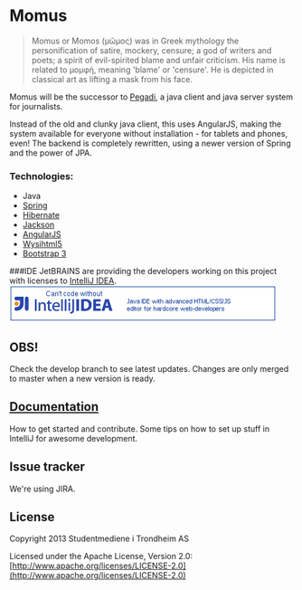 Momus
==========

> Momus or Momos (μῶμος) was in Greek mythology the personification of satire,
> mockery, censure; a god of writers and poets; a spirit of evil-spirited blame
> and unfair criticism. His name is related to μομφή, meaning 'blame' or 'censure'.
> He is depicted in classical art as lifting a mask from his face.

Momus will be the successor to [Pegadi](https://github.com/dusken/pegadi), a java client and java server system for journalists.

Instead of the old and clunky java client, this uses AngularJS, making the system available for everyone without installation - for tablets and phones, even!
The backend is completely rewritten, using a newer version of Spring and the power of JPA.

### Technologies:
 * Java
 * [Spring](http://spring.io/)
 * [Hibernate](http://www.hibernate.org/)
 * [Jackson](http://wiki.fasterxml.com/JacksonHome)
 * [AngularJS](http://angularjs.org/)
 * [Wysihtml5](https://github.com/xing/wysihtml5)
 * [Bootstrap 3](http://getbootstrap.com/)

###IDE
JetBRAINS are providing the developers working on this project with licenses to [IntelliJ IDEA](http://www.jetbrains.com/idea/).
[![IntelliJ IDEA](doc/img/idea.jpg)](http://www.jetbrains.com/idea/)

OBS!
----
Check the develop branch to see latest updates. Changes are only merged to master when a new version is ready.


[Documentation](doc/)
---------------------

How to get started and contribute.
Some tips on how to set up stuff in IntelliJ for awesome development.

Issue tracker
-------------

We're using JIRA.


License
-------

Copyright 2013 Studentmediene i Trondheim AS

Licensed under the Apache License, Version 2.0: [http://www.apache.org/licenses/LICENSE-2.0](http://www.apache.org/licenses/LICENSE-2.0)
